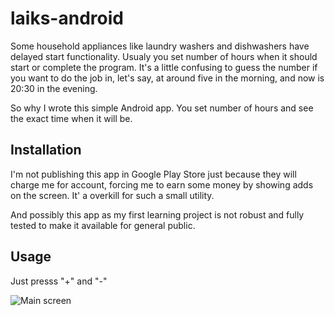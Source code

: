 # laiks-android

Some household appliances like laundry washers and dishwashers have delayed start functionality. Usualy you set number of hours when it should start or complete the program. 
It's  a little confusing to guess the number if you want to do the job in, let's say, at around five in the morning, and now is 20:30 in the evening.

So why I wrote this simple Android app. You set number of hours and see the exact time when it will be.

## Installation

I'm not publishing this app in Google Play Store just because they will charge me for account, forcing me to earn some money by showing adds on the screen. It' a overkill for such a small utility.

And possibly this app as my first learning project is not robust and fully tested to make it available for general public.

## Usage

Just presss "+" and "-"

![Main screen](/assets/)
